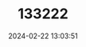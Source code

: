 ---
title: "133222"
category: "Pocillopora damicornis"
draft: false
date: 2024-02-22 13:03:51
languages:
  French: ["Corail Choufleur"]
  Spanish; Castilian: ["Coral Coliflor"]
  English: ["Cauliflower Coral"]
---